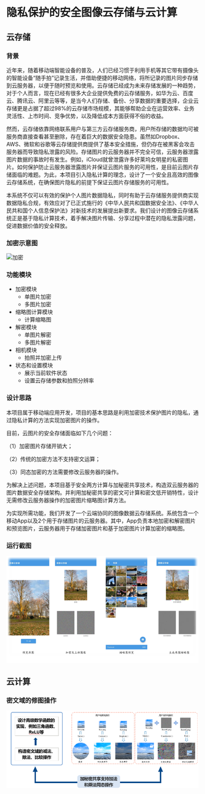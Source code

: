 #  隐私保护的安全图像云存储与云计算

## 云存储

### 背景

近年来，随着移动端智能设备的普及，人们已经习惯于利用手机等其它带有摄像头的智能设备“随手拍”记录生活，并借助便捷的移动网络，将所记录的图片同步存储到云服务器，以便于随时预览和使用。云存储已经成为未来存储发展的一种趋势，对于个人而言，现在已经有很多大企业提供免费的云存储服务，如华为云、百度云、腾讯云、阿里云等等，是当今人们存储、备份、分享数据的重要选择，企业云存储更是占据了超过98%的云存储市场规模，其能够帮助企业在运营效率、业务灵活性、上市时间、竞争优势，以及降低成本方面获得不俗的收益。

然而，云存储依靠网络联系用户与第三方云存储服务商，用户所存储的数据均可被服务商直接查看甚至删除，存在着巨大的数据安全隐患。虽然如Dropbox、AWS、微软和谷歌等云存储提供商提供了基本安全措施，但仍存在被黑客会攻击服务器而导致隐私泄露的风险。存储图片的云服务器并不完全可信，云服务器泄露图片数据的事故时有发生。例如，iCloud就曾泄露许多好莱坞女明星的私密图片。如何保护防止云服务器泄露图片并保证云图片服务的可用性，是目前云图片存储面临的难题。为此，本项目引入隐私计算的理念，设计了一个安全且高效的图像云存储系统，在确保图片隐私的前提下保证云图片存储服务的可用性。

本系统不仅可以有效的保护个人图片数据隐私，同时有助于云存储服务提供商实现数据隐私合规，有效应对了已正式施行的《中华人民共和国数据安全法》、《中华人民共和国个人信息保护法》对新技术的发展提出新要求。我们设计的图像云存储系统正是基于隐私计算技术，着手解决图片传输、分享过程中潜在的隐私泄露问题，促进数据价值的安全释放。

### 加密示意图

![加密](https://github.com/SCUT-CS/PrivatePhotoCloud/blob/main/img/1.png?raw=true)

### 功能模块

- 加密模块
  - 单图片加密
  - 多图片加密
- 缩略图计算模块
  - 计算缩略图
- 解密模块
  - 单图片解密
  - 多图片解密
- 相机模块
  - 拍照并加密上传
- 状态和设置模块
  - 展示当前软件状态
  - 设置云存储参数和拍照分辨率

### 设计思路

本项目属于移动端应用开发，项目的基本思路是利用加密技术保护图片的隐私，通过隐私计算的方法实现加密图片的操作。

目前，云图片的安全存储面临如下几个问题：

（1）加密图片存储开销大；

（2）传统的加密方法不支持密文运算；

（3）同态加密的方法需要修改云服务器的操作。

为解决上述问题，本项目基于安全两方计算与加秘密共享技术，构造双云服务器的图片数据安全存储架构。并利用加秘密共享的密文可计算和密文低开销特性，设计无需修改云服务器操作的加密图片缩略图计算方法。

为实现所需功能，我们开发了一个云端协同的图像数据云存储系统。系统包含一个移动App以及2个用于存储图片的云服务器。其中，App负责本地加密和解密图片和预览图片，云服务器用于存储加密图片和基于加密图片计算加密的缩略图。

### 运行截图

![run](https://github.com/SCUT-CS/PrivatePhotoCloud/blob/main/img/2.png?raw=true)

## 云计算

### 密文域的修图操作

![修图](https://github.com/SCUT-CS/PrivatePhotoCloud/blob/main/img/3.png?raw=true)
